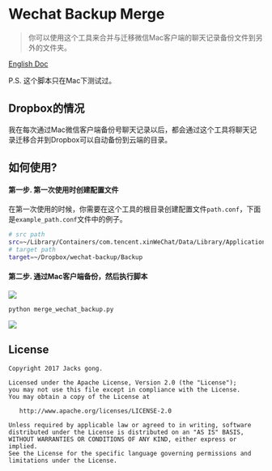 # Wechat Backup Merge

> 你可以使用这个工具来合并与迁移微信Mac客户端的聊天记录备份文件到另外的文件夹。

[English Doc](https://github.com/Jacksgong/wechat-backup-merge/blob/master/README.md)

P.S. 这个脚本只在Mac下测试过。


## Dropbox的情况

我在每次通过Mac微信客户端备份号聊天记录以后，都会通过这个工具将聊天记录迁移合并到Dropbox可以自动备份到云端的目录。

## 如何使用?

#### 第一步. 第一次使用时创建配置文件

在第一次使用的时候，你需要在这个工具的根目录创建配置文件`path.conf`，下面是`example_path.conf`文件中的例子。

```bash
# src path
src=~/Library/Containers/com.tencent.xinWeChat/Data/Library/Application Support/com.tencent.xinWeChat/2.0b4.0.9/Backup
# target path
target=~/Dropbox/wechat-backup/Backup
```

#### 第二步. 通过Mac客户端备份，然后执行脚本

![](https://github.com/Jacksgong/wechat-backup-merge/raw/master/arts/demo.gif)

```bash
python merge_wechat_backup.py
```

![](https://github.com/Jacksgong/wechat-backup-merge/raw/master/arts/demo.png)

## License

```
Copyright 2017 Jacks gong.

Licensed under the Apache License, Version 2.0 (the "License");
you may not use this file except in compliance with the License.
You may obtain a copy of the License at

   http://www.apache.org/licenses/LICENSE-2.0

Unless required by applicable law or agreed to in writing, software
distributed under the License is distributed on an "AS IS" BASIS,
WITHOUT WARRANTIES OR CONDITIONS OF ANY KIND, either express or implied.
See the License for the specific language governing permissions and
limitations under the License.
```
